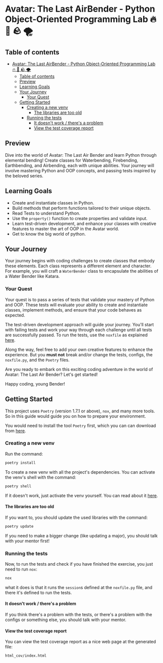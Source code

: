 # Avatar: The Last AirBender - Python Object-Oriented Programming Lab :fire: :ocean: :rock: :tornado:

## Table of contents

- [Avatar: The Last AirBender - Python Object-Oriented Programming Lab :fire: :ocean: :rock: :tornado:](#avatar-the-last-airbender---python-object-oriented-programming-lab-fire-ocean-rock-tornado)
  - [Table of contents](#table-of-contents)
  - [Preview](#preview)
  - [Learning Goals](#learning-goals)
  - [Your Journey](#your-journey)
    - [Your Quest](#your-quest)
  - [Getting Started](#getting-started)
    - [Creating a new venv](#creating-a-new-venv)
      - [The libraries are too old](#the-libraries-are-too-old)
    - [Running the tests](#running-the-tests)
      - [It doesn't work / there's a problem](#it-doesnt-work--theres-a-problem)
      - [View the test coverage report](#view-the-test-coverage-report)

## Preview

Dive into the world of Avatar: The Last Air Bender
and learn Python through elemental bending!
Create classes for Waterbending, Firebending, Earthbending, and Airbending,
each with unique abilities.
Your journey will involve mastering Python and OOP concepts, and
passing tests inspired by the beloved series.


## Learning Goals

- Create and instantiate classes in Python.
- Build methods that perform functions tailored to their unique objects.
- Read Tests to understand Python.
- Use the `property()` function to create properties and validate input.
- Learn test-driven development,
and enhance your classes with creative features to master the art of OOP in the Avatar world.
- Get to know the big world of python.

## Your Journey

Your journey begins with coding challenges to create classes that embody these elements.
Each class represents a different element and character.
For example, you will craft a `WaterBender` class to encapsulate the abilities of a Water Bender like Katara.

### Your Quest

Your quest is to pass a series of tests that
validate your mastery of Python and OOP.
These tests will evaluate your ability to
create and instantiate classes,
implement methods,
and ensure that your code behaves as expected.

The test-driven development approach will guide your journey.
You'll start with failing tests and work your way
through each challenge until all tests are successfully passed.
To run the tests, use the `noxfile`
as explained [here](#running-the-tests).

Along the way,
feel free to add your own creative features to enhance the experience.
But you **must not** break and/or change the tests, configs,
the `noxfile.py`, and the `Poetry` files.

Are you ready to embark on this exciting coding
adventure in the world of
Avatar: The Last Air Bender? Let's get started!

Happy coding, young Bender!

## Getting Started

This project uses `Poetry` (version 1.7.1 or above),
`nox`, and many more tools.
So in this guide would guide you on how to prepare your environment.

You would need to install the tool `Poetry` first,
which you can can download from
[here](https://python-poetry.org/docs/#installation).

### Creating a new venv

Run the command:

```bash
poetry install
```

To create a new venv with all the project's dependencies.
You can activate the venv's shell with the command:

```bash
poetry shell
```

If it doesn't work, just activate the venv yourself.
You can read about it
[here](https://docs.python.org/3/tutorial/venv.html#creating-virtual-environments).

#### The libraries are too old

If you want to, you should update the used libraries with the
command:

```bash
poetry update
```

If you need to make a bigger change (like updating a major),
you should talk with your mentor first!

### Running the tests

Now, to run the tests and check if you have finished the exercise,
you just need to run `nox`:

```bash
nox
```

what it does is that it runs the `session`s defined at the
`noxfile.py` file, and there it's defined to run the tests.

#### It doesn't work / there's a problem

If you think there's a problem with the tests, or there's
a problem with the configs or something else,
you should talk with your mentor.

#### View the test coverage report

You can view the test coverage report as a nice web page
at the generated file:

```path
html_cov/index.html
```
